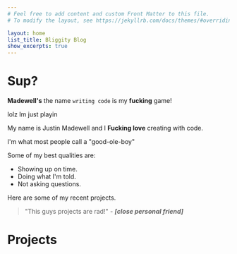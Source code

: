 ```yaml
---
# Feel free to add content and custom Front Matter to this file.
# To modify the layout, see https://jekyllrb.com/docs/themes/#overriding-theme-defaults

layout: home
list_title: Bliggity Blog
show_excerpts: true
---
```


# Sup?

**Madewell's** the name `writing code` is my **fucking** game!

lolz Im just playin

My name is Justin Madewell and I **Fucking love** creating with code.

I'm what most people call a "good-ole-boy"

Some of my best qualities are:

* Showing up on time.
* Doing what I'm told.
* Not asking questions.

Here are some of my recent projects.

> "This guys projects are rad!" - ***[close personal friend]***


# Projects

